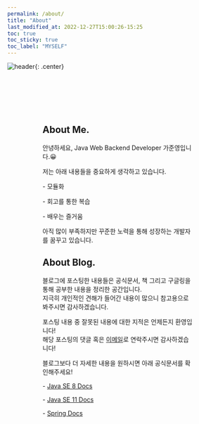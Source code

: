 ```yaml
---
permalink: /about/
title: "About"
last_modified_at: 2022-12-27T15:00:26-15:25
toc: true
toc_sticky: true
toc_label: "MYSELF"
---
```


![header](https://capsule-render.vercel.app/api?type=waving&color=auto&height=300&section=header&text=Ka%20Jun%20Young&fontSize=90&animation=fadeIn&fontAlignY=38&desc=Web%20Back-End%20Developer&descAlignY=51&descAlign=62){: .center}

<div style="margin: 0 auto; padding: 5rem">

<h2>About Me.</h2>

<p>안녕하세요, Java Web Backend Developer 가준영입니다.😀</p>

<p>저는 아래 내용들을 중요하게 생각하고 있습니다.</p>
<p> - 모듈화</p>
<p> - 회고를 통한 복습</p>
<p> - 배우는 즐거움</p>

<p>아직 많이 부족하지만 꾸준한 노력을 통해 성장하는 개발자를 꿈꾸고 있습니다.</p>

<h2>About Blog.</h2>

<p>블로그에 포스팅한 내용들은 공식문서, 책 그리고 구글링을 통해 공부한 내용을 정리한 공간입니다.<br>
지극히 개인적인 견해가 들어간 내용이 많으니 참고용으로 봐주시면 감사하겠습니다.</p>

<p>포스팅 내용 중 잘못된 내용에 대한 지적은 언제든지 환영입니다!<br>
해당 포스팅의 댓글 혹은 <a href="kawnsdud@naver.com" target="_blank">이메일</a>로 연락주시면 감사하겠습니다!</p>

<p>블로그보다 더 자세한 내용을 원하시면 아래 공식문서를 확인해주세요!</p>

<p> - <a href="https://docs.oracle.com/javase/8/docs/api/" target="_blank">Java SE 8 Docs</a></p>
<p> - <a href="https://docs.oracle.com/en/java/javase/11/docs/api/index.html" target="_blank">Java SE 11 Docs</a></p>
<p> - <a href="https://docs.spring.io/spring-framework/docs/current/reference/html/index.html" target="_blank">Spring Docs</a></p>

</div>